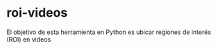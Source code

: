 # roi-videos

El objetivo de esta herramienta en Python es ubicar regiones de interés (ROI) en videos
